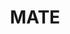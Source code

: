 ---
layout: comp
title: "MATE"
full-logo: "https://raw.githubusercontent.com/CabrilloRoboticsClub/cabrillorobotics.github.io/what-a-theme-test/assets/images/comps/mate-logo.webp"
hero-bkg: "https://raw.githubusercontent.com/CabrilloRoboticsClub/cabrillorobotics.github.io/what-a-theme-test/assets/images/comps/mate/mate-hero-bkg.webp"
hero-overlay: "https://raw.githubusercontent.com/CabrilloRoboticsClub/cabrillorobotics.github.io/what-a-theme-test/assets/images/comps/mate/mate-hero-overlay.webp"
hero-logo: "https://raw.githubusercontent.com/CabrilloRoboticsClub/cabrillorobotics.github.io/what-a-theme-test/assets/images/comps/mate/mate-hero-logo.webp"
description: "The MATE ROV Competition is an international robotics competition in which teams create underwater Remotely Operated Vehicles (ROVs).  ROVs are piloted, and are typically used for ocean exploration and precise manipulation of objects in hazardous areas. MATE ROV's competition attempts to mirror these missions, with tasks involving coral restoration, mooring array maintenance, and sample collections."
awards:
    - technical-documentation-champion:
        - year: 2022
        - division: "PIONEER"
        - name: "Technical Documentation Champion"
        - graphic: "https://raw.githubusercontent.com/CabrilloRoboticsClub/cabrillorobotics.github.io/what-a-theme-test/assets/images/comps/mate/mate-2022.webp"
    - engineering-presentation-champion:
        - year: 2022
        - division: "PIONEER"
        - name: "Engineering Presentation Champion"
        - graphic: "https://raw.githubusercontent.com/CabrilloRoboticsClub/cabrillorobotics.github.io/what-a-theme-test/assets/images/comps/mate/mate-2022.webp"
    - all-around-champion-1:
        - year: 2022
        - division: "PIONEER"
        - name: "All-Around Champion"
        - graphic: "https://raw.githubusercontent.com/CabrilloRoboticsClub/cabrillorobotics.github.io/what-a-theme-test/assets/images/comps/mate/mate-all-around-champion-2022.webp"
    - all-around-champion-2:
        - year: 2023
        - division: "PIONEER"
        - name: "All-Around Champion"
        - graphic: "https://raw.githubusercontent.com/CabrilloRoboticsClub/cabrillorobotics.github.io/what-a-theme-test/assets/images/comps/mate/mate-all-around-champion-2023.webp"
    - all-around-champion-3:
        - year: 2024
        - division: "EXPLORER"
        - name: "All-Around Champion"
        - graphic: "https://raw.githubusercontent.com/CabrilloRoboticsClub/cabrillorobotics.github.io/what-a-theme-test/assets/images/comps/mate/mate-all-around-champion-2024.webp"
---